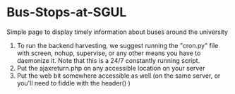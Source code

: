 Bus-Stops-at-SGUL
=================

Simple page to display timely information about buses around the university

1. To run the backend harvesting, we suggest running the "cron.py" file with screen, nohup, supervise, or any other means you have to daemonize it. Note that this is a 24/7 constantly running script.
2. Put the ajaxreturn.php on any accessible location on your server
3. Put the web bit somewhere accessible as well (on the same server, or you'll need to fiddle with the header() )